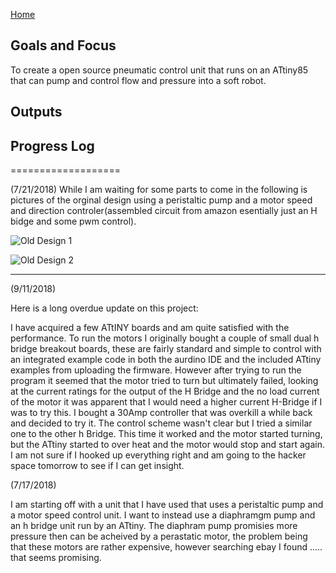 [Home](index.md)

## Goals and Focus 

To create a open source pneumatic control unit that runs on an ATtiny85 that can pump and control flow and pressure into a soft robot.
## Outputs

## Progress Log

===================

(7/21/2018)
While I am waiting for some parts to come in the following is pictures of the orginal design using a peristaltic pump and a motor speed and direction controler(assembled circuit from amazon esentially just an H bidge and some pwm control).

![Old Design 1](https://i.imgur.com/WrXzpnN.jpg)

![Old Design 2](https://i.imgur.com/XvWX0XC.jpg)


---------------------------------------------

(9/11/2018)

Here is a long overdue update on this project:

I have acquired a few ATtINY boards and am quite satisfied with the performance. To run the motors I originally bought a couple of small dual h bridge breakout boards, these are fairly standard and simple to control with an integrated example code in both the aurdino IDE and the included ATtiny examples from uploading the firmware. However after trying to run the program it seemed that the motor tried to turn but ultimately failed, looking at the current ratings for the output of the H Bridge and the no load current of the motor it was apparent that I would need a higher current H-Bridge if I was to try this. I bought a 30Amp controller that was overkill a while back and decided to try it. The control scheme wasn't clear but I tried a similar one to the other h Bridge. This time it worked and the motor started turning, but the ATtiny started to over heat and the motor would stop and start again. I am not sure if I hooked up everything right and am going to the hacker space tomorrow to see if I can get insight. 

(7/17/2018)

I am starting off with a unit that I have used that uses a peristaltic pump and a motor speed control unit. I want to instead use a diaphramgm pump and an h bridge unit run by an ATtiny. The diaphram pump promisies more pressure then can be acheived by a perastatic motor, the problem being that these motors are rather expensive, however searching ebay I found ..... that seems promising. 
